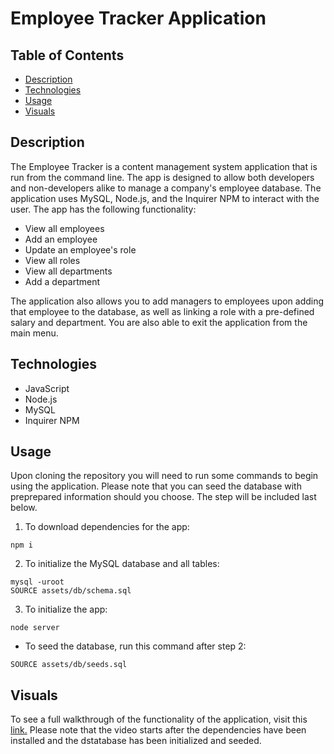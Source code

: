 # Employee Tracker Application

## Table of Contents

* [Description](#description)
* [Technologies](#technologies)
* [Usage](#usage)
* [Visuals](#visuals)

## Description

The Employee Tracker is a content management system application that is run from the command line. The app is designed to allow both developers and non-developers alike to manage a company's employee database. The application uses MySQL, Node.js, and the Inquirer NPM to interact with the user. The app has the following functionality:

* View all employees
* Add an employee
* Update an employee's role
* View all roles
* View all departments
* Add a department

The application also allows you to add managers to employees upon adding that employee to the database, as well as linking a role with a pre-defined salary and department. You are also able to exit the application from the main menu.

## Technologies

* JavaScript
* Node.js
* MySQL
* Inquirer NPM

## Usage

Upon cloning the repository you will need to run some commands to begin using the application. Please note that you can seed the database with preprepared information should you choose. The step will be included last below. 

1. To download dependencies for the app:
```
npm i
```
2. To initialize the MySQL database and all tables:
```
mysql -uroot
SOURCE assets/db/schema.sql
```
3. To initialize the app:
```
node server
```
* To seed the database, run this command after step 2:
```
SOURCE assets/db/seeds.sql
```


## Visuals

To see a full walkthrough of the functionality of the application, visit this [link.](https://drive.google.com/file/d/1J9xcw0sXFeMeCZTFBrEPLRunfio-aaoy/view?usp=sharing) Please note that the video starts after the dependencies have been installed and the dstatabase has been initialized and seeded.